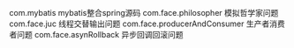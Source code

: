 com.mybatis      mybatis整合spring源码
com.face.philosopher  模拟哲学家问题
com.face.juc  线程交替输出问题
com.face.producerAndConsumer  生产者消费者问题
com.face.asynRollback 异步回调回滚问题